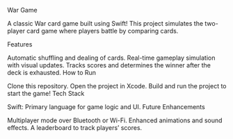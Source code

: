 War Game

A classic War card game built using Swift! This project simulates the two-player card game where players battle by comparing cards.

Features

Automatic shuffling and dealing of cards.
Real-time gameplay simulation with visual updates.
Tracks scores and determines the winner after the deck is exhausted.
How to Run

Clone this repository.
Open the project in Xcode.
Build and run the project to start the game!
Tech Stack

Swift: Primary language for game logic and UI.
Future Enhancements

Multiplayer mode over Bluetooth or Wi-Fi.
Enhanced animations and sound effects.
A leaderboard to track players’ scores.
